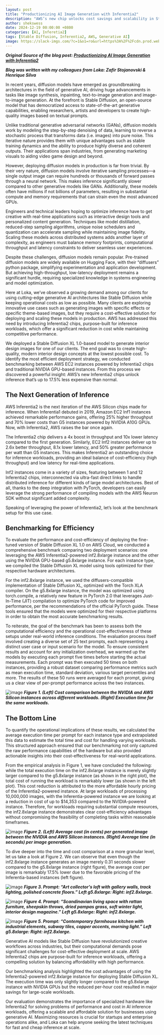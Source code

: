 ```yaml
---
layout: post
title: "Productionizing AI Image Generation with Inferentia2"
description: "AWS’s new chip unlocks cost savings and scalability in Stable Diffusion."
author: shekswess
date: 2024-12-19 00:00:00 +0800
categories: [AI, Inferetia2]
tags: [Stable Diffusion, Inferentia2, AWS, Generative AI]
image: https://slack-imgs.com/?c=1&o1=ro&url=https%3A%2F%2Fcdn.prod.website-files.com%2F649228879157da0fb68c3bee%2F67632269d401d3a75f49f12a_ai-image-generation.png
---
```


_**Original Source of the blog post: [Productionizing AI Image Generation with Inferentia2](https://www.loka.com/blog/productionizing-ai-image-generation-with-inferentia2)**_

_**Blog was written with my colleagues from Loka: Zafir Stojanovski & Henrique Silva**_


In recent years, diffusion models have emerged as groundbreaking architectures in the field of generative AI, driving huge advancements in tasks like image synthesis, inpainting, text-to-image generation and image-to-image generation. At the forefront is Stable Diffusion, an open-source model that has democratized access to state-of-the-art generative capabilities, enabling researchers, artists and developers to create high-quality images based on textual prompts. 

Unlike traditional generative adversarial networks (GANs), diffusion models work by modeling the step-by-step denoising of data, learning to reverse a stochastic process that transforms data (i.e. images) into pure noise. This iterative nature provides them with unique advantages such as stable training dynamics and the ability to produce highly diverse and coherent outputs. Their applications span industries, from generating marketing visuals to aiding video game design and beyond. 

However, deploying diffusion models in production is far from trivial. By their very nature, diffusion models involve iterative sampling processes—a single output image can require hundreds or thousands of forward passes through a neural network. This makes inference significantly slower compared to other generative models like GANs. Additionally, these models often have millions if not billions of parameters, resulting in substantial compute and memory requirements that can strain even the most advanced GPUs.

Engineers and technical leaders hoping to optimize inference have to get creative with real-time applications such as interactive design tools and personalized content generation. Techniques like model distillation, reduced-step sampling algorithms, unique noise schedulers and quantization can accelerate sampling while maintaining image fidelity. Scaling these models across distributed systems adds another layer of complexity, as engineers must balance memory footprints, computational throughput and latency constraints to deliver seamless user experiences.

Despite these challenges, diffusion models remain popular. Pre-trained diffusion models are widely available on Hugging Face, with their “diffusers” python package, simplifying experimentation and application development. But achieving high-throughput, low-latency deployment remains a significant hurdle, requiring specialized knowledge in systems engineering and model optimization. 

Here at Loka, we’ve observed a growing demand among our clients for using cutting-edge generative AI architectures like Stable Diffusion while keeping operational costs as low as possible. Many clients are exploring innovative use cases such as generating images with specific effects or specific theme-based images, but they require a cost-effective solution for deploying and scaling these models in production. AWS has addressed this need by introducing Inferentia2 chips, purpose-built for inference workloads, which offer a significant reduction in cost while maintaining competitive performance.

We deployed a Stable Diffusion XL 1.0-based model to generate interior design images for one of our clients. The end goal was to create high-quality, modern interior design concepts at the lowest possible cost. To identify the most efficient deployment strategy, we conducted benchmarking between AWS EC2 instances powered by Inferentia2 chips and traditional NVIDIA GPU-based instances. From this process we discovered a powerful insight: AWS’s new Inferentia2 chips unlock inference that’s up to 17.5% less expensive than normal. 

## The Next Generation of Inference
AWS Inferentia2 is the next iteration of the AWS Silicon chips made for inference. When Inferentia1 debuted in 2019, Amazon EC2 Inf1 instances achieved remarkable performance gains, offering 25% higher throughput and 70% lower costs than G5 instances powered by NVIDIA A10G GPUs. Now, with Inferentia2, AWS raises the bar once again.

The Inferentia2 chip delivers a 4x boost in throughput and 10x lower latency compared to the first generation. Similarly, EC2 Inf2 instances deliver up to 2.6x better throughput, 8.1x lower latency, and 50% greater performance per watt than G5 instances. This makes Inferentia2 an outstanding choice for inference workloads, providing an ideal balance of cost-efficiency (high throughput) and low latency for real-time applications.

Inf2 instances come in a variety of sizes, featuring between 1 and 12 Inferentia2 chips, interconnected via ultra-fast direct links to handle distributed inference for different kinds of large model architectures. Best of all, thanks to the deep integration with PyTorch, developers can easily leverage the strong performance of compiling models with the AWS Neuron SDK without significant added complexity.

Speaking of leveraging the power of Inferentia2, let’s look at the benchmark setup for this use case.

## Benchmarking for Efficiency
To evaluate the performance and cost-efficiency of deploying the fine-tuned version of Stable Diffusion XL 1.0 on AWS Cloud, we conducted a comprehensive benchmark comparing two deployment scenarios: one leveraging the AWS Inferentia2-powered inf2.8xlarge instance and the other using the NVIDIA GPU-based g5.8xlarge  instance. For each instance type, we compiled the Stable Diffusion XL model using tools optimized for their respective hardware architectures. 

For the inf2.8xlarge instance, we used the diffusers-compatible implementation of Stable Diffusion XL, optimized with the Torch XLA compiler. On the g5.8xlarge  instance, the model was optimized using torch.compile, a relatively new feature in PyTorch 2.0 that leverages Just-In-Time (JIT) compilation to optimize PyTorch code for improved performance, per the recommendations of the official PyTorch guide. These tools ensured that the models were optimized for their respective platforms in order to obtain the most accurate benchmarking results. 

To reiterate, the goal of the benchmark has been to assess both the computational efficiency and the operational cost-effectiveness of these setups under real-world inference conditions. The evaluation process itself involved creating a diverse set of 25 text prompts, each representing a distinct user case or input scenario for the model. To ensure consistent results and account for any initialization overhead, we warmed up the models by executing each prompt five times before starting the actual measurements. Each prompt was then executed 50 times on both instances, providing a robust dataset comparing performance metrics such as mean execution time, standard deviation, various target percentiles and more. The results of these 50 runs were averaged for each prompt, giving us a clear view of per-prompt performance across the two instances. 

![image](https://cdn.prod.website-files.com/649228879157da0fb68c3bee/6763231ef1d6d81b55caf70f_AD_4nXc74Hf4p87cM6XPQ8r2GSmgkgMf_nSvzH1uKlhK2TdrREpunx5rBa6nTWml49KjDR4bcyNv6Ej2cDAl6iQL9IDECFkM8cURRPr04hitGU5_iYJEBQryWlONP17VRhaplMdMOu47ig.png)
_**Figure 1. (Left) Cost comparison between the NVIDIA and AWS Silicon instances across different workloads. (Right) Execution time for the same workloads.**_
‍

## The Bottom Line
To quantify the operational implications of these results, we calculated the average execution time per prompt for each instance type and extrapolated this data to estimate the total time and cost for handling varying workloads. This structured approach ensured that our benchmarking not only captured the raw performance capabilities of the hardware but also provided actionable insights into their cost-effectiveness for real-world applications. 

From the empirical analysis in Figure 1, we have concluded the following: while the total execution time on the inf2.8xlarge instance is merely slightly larger compared to the g5.8xlarge instance (as shown in the right plot), the total cost of running the workload is remarkably lower (as shown in the left plot). This cost reduction is attributed to the more affordable hourly pricing of the Inferentia2-powered instance. At large workloads of processing 10,000,000 images, with the Inferentia-powered instance we are looking at a reduction in cost of up to $14,353 compared to the NVIDIA-powered instance. Therefore, for workloads requiring substantial compute resources, the inf2.8xlarge instance demonstrates clear cost-efficiency advantages without compromising the feasibility of completing tasks within reasonable timeframes. 

![image](https://cdn.prod.website-files.com/649228879157da0fb68c3bee/6763231eff93d66233e75b68_AD_4nXcAwosuVPF-SmtmCcKokcZ26_8-E0pSQfFKUFcGoVk8xbSgeLFY8fr-Y83j5WzTXRorgA3rv1FCZSllWx3pa4M1nhKAB5PUfF3v6n97Id_9B8RlWb0CZ_IEie7HVDp8Wf4aHo7b.png)
_**Figure 2. (Left) Average cost (in cents) per generated image between the NVIDIA and AWS Silicon instances. (Right) Average time (in seconds) per image generation.**_
‍

To dive deeper into the time and cost comparison at a more granular level, let us take a look at Figure 2. We can observe that even though the inf2.8xlarge instance generates an image merely 0.31 seconds slower compared to the g5.8xlarge instance (right figure), the average cost per image is remarkably 17.5% lower due to the favorable pricing of the Inferentia-based instances (left figure). 

![image](https://cdn.prod.website-files.com/649228879157da0fb68c3bee/6763231e7e780feb36e566ab_AD_4nXdRKgcW_fuduZ4Z3gR0oejKW7eE9PuPWzNxCvASpqnHGKYocf1Wqzza_hjct2QG8LXkRa287nCnCGjVirtnix_9eXyJ7dRJ2xGxExFUplaGtmotNbiaa3nRbrpOUlbwlNlcnxOs.png)
_**Figure 3. Prompt: “Art collector's loft with gallery walls, track lighting, polished concrete floors.” Left g5.8xlarge: Right: inf2.8xlarge.**_


![image](https://cdn.prod.website-files.com/649228879157da0fb68c3bee/6763231e6777adb8c2e3de14_AD_4nXfFMJhcg4XVoGtauHbap7uRXPqfROcOddBei4eEt-D6i5NlPkEDFet4j3F3pnvUOwUQHYnklouv3n8IPqqVa_zct-bPKFqYISPmMk2tsVIgQzw2rBVEsqb2mLpSylxwayZlOl5vkA.png)
_**Figure 4. Prompt: “Scandinavian living space with rattan furniture, sheepskin throws, dried pampas grass, soft winter light, interior design magazine.” Left g5.8xlarge: Right: inf2.8xlarge.**_

![image](https://cdn.prod.website-files.com/649228879157da0fb68c3bee/6763231ed4449cc4b5f071e8_AD_4nXd6mCqWqDKKumQLkVdBXreXhME_euqZ8QwlqXXjPB-D9h6iagOW2vlCRTYEXWErIt1nKW7uMbXnSCG9_kOVj5xbdJiWvfE3dUgiGsIYxZ93d0aMjXcCgfV1t0TrOstYfqmY0c8lyA.png)
_**Figure 5. Prompt: “Contemporary farmhouse kitchen with industrial elements, subway tiles, copper accents, morning light.” Left g5.8xlarge: Right: inf2.8xlarge.**_
‍

Generative AI models like Stable Diffusion have revolutionized creative workflows across industries, but their computational demands pose significant challenges for cost-effective deployment at scale. AWS Inferentia2 chips are purpose-built for inference workloads, offering a compelling solution by balancing affordability with high performance. 

Our benchmarking analysis highlighted the cost advantages of using the Inferentia2-powered inf2.8xlarge instance for deploying Stable Diffusion XL. The execution time was only slightly longer compared to the g5.8xlarge instance with NVIDIA GPUs but the reduced per-hour cost resulted in major savings for large-scale workloads. 

Our evaluation demonstrates the importance of specialized hardware like Inferentia2 for solving problems of performance and cost in AI inference workloads, offering a scalable and affordable solution for businesses using generative AI. Maximizing resources is crucial for startups and enterprise operations alike, and Loka can help anyone seeking the latest techniques for fast and cheap inference at scale.